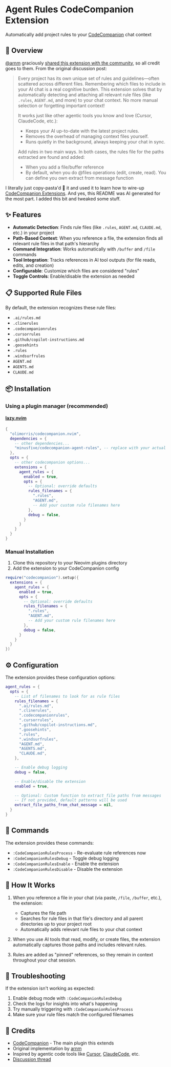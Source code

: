 # Agent Rules CodeCompanion Extension

Automatically add project rules to your [CodeCompanion](https://codecompanion.olimorris.dev) chat context

## 🚀 Overview

[@arnm](https://github.com/arnm) graciously [shared this extension with the community](https://github.com/olimorris/codecompanion.nvim/discussions/1718), so all credit goes to them. From the original discussion post:

> Every project has its own unique set of rules and guidelines—often scattered across different files. Remembering which files to include in your AI chat is a real cognitive burden. This extension solves that by automatically detecting and attaching all relevant rule files (like `.rules`, `AGENT.md`, and more) to your chat context. No more manual selection or forgetting important context!
>
> It works just like other agentic tools you know and love (Cursor, ClaudeCode, etc.):
>
> - Keeps your AI up-to-date with the latest project rules.
> - Removes the overhead of managing context files yourself.
> - Runs quietly in the background, always keeping your chat in sync.
>
> Add rules in two main ways. In both cases, the rules file for the paths extracted are found and added:
>
> - When you add a file/buffer reference
> - By default, when you do @files operations (edit, create, read). You can define you own extract from message function

I literally just copy-pasta'd 🍜 it and used it to learn how to wire-up [CodeCompanion Extensions](https://codecompanion.olimorris.dev/extending/extensions.html). And yes, this README was AI generated for the most part. I added this bit and tweaked some stuff.

## ✨ Features

- **Automatic Detection**: Finds rule files (like `.rules`, `AGENT.md`, `CLAUDE.md`, etc.) in your project
- **Path-Based Context**: When you reference a file, the extension finds all relevant rule files in that path's hierarchy
- **Command Integration**: Works automatically with `/buffer` and `/file` commands
- **Tool Integration**: Tracks references in AI tool outputs (for file reads, edits, and creation)
- **Configurable**: Customize which files are considered "rules"
- **Toggle Controls**: Enable/disable the extension as needed

## 📋 Supported Rule Files

By default, the extension recognizes these rule files:

- `.ai/rules.md`
- `.clinerules`
- `.codecompanionrules`
- `.cursorrules`
- `.github/copilot-instructions.md`
- `.goosehints`
- `.rules`
- `.windsurfrules`
- `AGENT.md`
- `AGENTS.md`
- `CLAUDE.md`

## 📦 Installation

### Using a plugin manager (recommended)

#### [lazy.nvim](https://github.com/folke/lazy.nvim)

```lua
{
  "olimorris/codecompanion.nvim",
  dependencies = {
    -- other dependencies...
    "minusfive/codecompanion-agent-rules", -- replace with your actual repo
  },
  opts = {
    -- other codecompanion options...
    extensions = {
      agent_rules = {
        enabled = true,
        opts = {
          -- Optional: override defaults
          rules_filenames = {
            ".rules",
            "AGENT.md",
            -- Add your custom rule filenames here
          },
          debug = false,
        }
      }
    }
  }
}
```

### Manual Installation

1. Clone this repository to your Neovim plugins directory
2. Add the extension to your CodeCompanion config

```lua
require("codecompanion").setup({
  extensions = {
    agent_rules = {
      enabled = true,
      opts = {
        -- Optional: override defaults
        rules_filenames = {
          ".rules",
          "AGENT.md",
          -- Add your custom rule filenames here
        },
        debug = false,
      }
    }
  }
})
```

## ⚙️ Configuration

The extension provides these configuration options:

```lua
agent_rules = {
  opts = {
    -- List of filenames to look for as rule files
    rules_filenames = {
      ".ai/rules.md",
      ".clinerules",
      ".codecompanionrules",
      ".cursorrules",
      ".github/copilot-instructions.md",
      ".goosehints",
      ".rules",
      ".windsurfrules",
      "AGENT.md",
      "AGENTS.md",
      "CLAUDE.md",
    },

    -- Enable debug logging
    debug = false,

    -- Enable/disable the extension
    enabled = true,

    -- Optional: Custom function to extract file paths from messages
    -- If not provided, default patterns will be used
    extract_file_paths_from_chat_message = nil,
  }
}
```

## 🔧 Commands

The extension provides these commands:

- `:CodeCompanionRulesProcess` - Re-evaluate rule references now
- `:CodeCompanionRulesDebug` - Toggle debug logging
- `:CodeCompanionRulesEnable` - Enable the extension
- `:CodeCompanionRulesDisable` - Disable the extension

## 🤝 How It Works

1. When you reference a file in your chat (via paste, `/file`, `/buffer`, etc.), the extension:
   - Captures the file path
   - Searches for rule files in that file's directory and all parent directories up to your project root
   - Automatically adds relevant rule files to your chat context

2. When you use AI tools that read, modify, or create files, the extension automatically captures those paths and includes relevant rules.

3. Rules are added as "pinned" references, so they remain in context throughout your chat session.

## 🚫 Troubleshooting

If the extension isn't working as expected:

1. Enable debug mode with `:CodeCompanionRulesDebug`
2. Check the logs for insights into what's happening
3. Try manually triggering with `:CodeCompanionRulesProcess`
4. Make sure your rule files match the configured filenames

## 🙏 Credits

- [CodeCompanion](https://github.com/olimorris/codecompanion.nvim) - The main plugin this extends
- Original implementation by [arnm](https://github.com/arnm)
- Inspired by agentic code tools like [Cursor](https://docs.cursor.com/context/rules), [ClaudeCode](https://docs.anthropic.com/en/docs/claude-code/memory#how-claude-looks-up-memories), etc.
- [Discussion thread](https://github.com/olimorris/codecompanion.nvim/discussions/1718)
